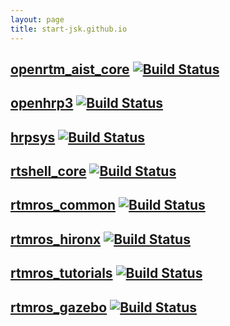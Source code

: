 ```yaml
---
layout: page
title: start-jsk.github.io
---
```


[openrtm\_aist\_core](http://github.com/start-jsk/openrtm_aist_core) [![Build Status](https://travis-ci.org/start-jsk/openrtm_aist_core.png)](https://travis-ci.org/start-jsk/openrtm_aist_core)
---
 
[openhrp3](http://github.com/start-jsk/openhrp3) [![Build Status](https://travis-ci.org/start-jsk/openhrp3.png)](https://travis-ci.org/start-jsk/openhrp3)
---
 
[hrpsys](http://github.com/start-jsk/hrpsys) [![Build Status](https://travis-ci.org/start-jsk/hrpsys.png)](https://travis-ci.org/start-jsk/hrpsys)
---

[rtshell_core](http://github.com/start-jsk/rtshell_core) [![Build Status](https://travis-ci.org/start-jsk/rtshell_core.png)](https://travis-ci.org/start-jsk/rtshell_core)
---

[rtmros_common](http://github.com/start-jsk/rtmros_common) [![Build Status](https://travis-ci.org/start-jsk/rtmros_common.png)](https://travis-ci.org/start-jsk/rtmros_common)
---


[rtmros_hironx](http://github.com/start-jsk/rtmros_hironx) [![Build Status](https://travis-ci.org/start-jsk/rtmros_hironx.png)](https://travis-ci.org/start-jsk/rtmros_hironx)
---
 
[rtmros_tutorials](http://github.com/start-jsk/rtmros_tutorials) [![Build Status](https://travis-ci.org/start-jsk/rtmros_tutorials.png)](https://travis-ci.org/start-jsk/rtmros_tutorials)
---
 
[rtmros_gazebo](http://github.com/start-jsk/rtmros_gazebo) [![Build Status](https://travis-ci.org/start-jsk/rtmros_gazebo.png)](https://travis-ci.org/start-jsk/rtmros_gazebo)
---
